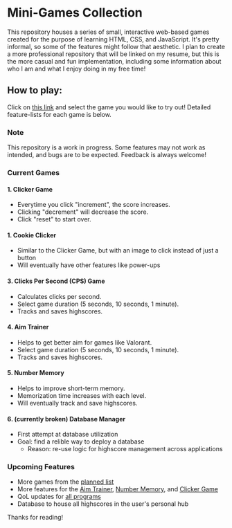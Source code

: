 # Mini-Games Collection

This repository houses a series of small, interactive web-based games created for the purpose of learning HTML, CSS, and JavaScript. It's pretty informal, so some of the features might follow that aesthetic. I plan to create a more professional repository that will be linked on my resume, but this is the more casual and fun implementation, including some information about who I am and what I enjoy doing in my free time!

## How to play:
Click on [this link](https://mattwydra.github.io/projects/) and select the game you would like to try out! Detailed feature-lists for each game is below.

### Note  
This repository is a work in progress. Some features may not work as intended, and bugs are to be expected. Feedback is always welcome!  

### Current Games

#### 1. **Clicker Game**
- Everytime you click "increment", the score increases.
- Clicking "decrement" will decrease the score.
- Click "reset" to start over.

#### 1. **Cookie Clicker**
- Similar to the Clicker Game, but with an image to click instead of just a button
- Will eventually have other features like power-ups

#### 3. **Clicks Per Second (CPS) Game**
- Calculates clicks per second.
- Select game duration (5 seconds, 10 seconds, 1 minute).
- Tracks and saves highscores.

#### 4. **Aim Trainer**
- Helps to get better aim for games like Valorant.
- Select game duration (5 seconds, 10 seconds, 1 minute).
- Tracks and saves highscores.

#### 5. **Number Memory**
- Helps to improve short-term memory.
- Memorization time increases with each level.
- Will eventually track and save highscores.

#### 6. (currently broken) **Database Manager**
- First attempt at database utilization
- Goal: find a relible way to deploy a database
    - Reason: re-use logic for highscore management across applications

### Upcoming Features
- More games from the [planned list](minigames/program_list.txt)
- More features for the [Aim Trainer](minigames/aim_trainer/issues_aim_trainer.txt), [Number Memory](minigames/number_memory/issues_number_memory.txt), and [Clicker Game](minigames/count_clicker/issues_count_clicker.txt)
- QoL updates for [all programs](minigames/feature_list_all_programs.txt)
- Database to house all highscores in the user's personal hub

Thanks for reading!

